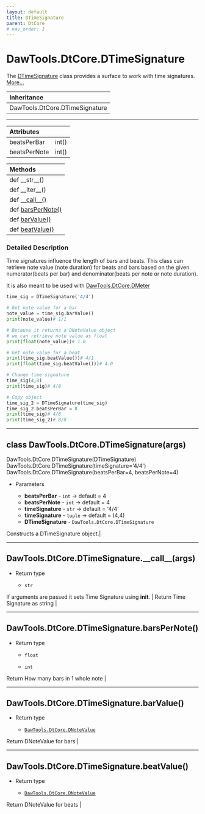 ```yaml
---
layout: default
title: DTimeSignature
parent: DtCore
# nav_order: 1
---
```


# DawTools.DtCore.DTimeSignature

The [DTimeSignature](dtimesignature.html#class-dawtoolsdtcoredtimesignatureargs) class provides a surface
to work with time signatures. [More...](dtimesignature.html#detailed-description)

| Inheritance            |
|:-----------------------|
| DawTools.DtCore.DTimeSignature|

***

| Attributes|                  |
|:----------|:-----------------|
| beatsPerBar | int() |
| beatsPerNote | int() |

| Methods |
|:----------|
|def \_\_str\_\_()|
|def \_\_iter\_\_()|
|def [\_\_call\_\_()](dtimesignature.html#dawtoolsdtcoredtimesignature__call__args)|
|def [barsPerNote()](dtimesignature.html#dawtoolsdtcoredtimesignaturebarspernote)|
|def [barValue()](dtimesignature.html#dawtoolsdtcoredtimesignaturebarvalue)|
|def [beatValue()](dtimesignature.html#dawtoolsdtcoredtimesignaturebeatvalue)|

### Detailed Description
Time signatures influence the length of bars and beats. This class can retrieve
note value (note duration) for beats and bars based on the given numerator(beats per bar) and
denominator(beats per note or note duration).

It is also meant to be used with [DawTools.DtCore.DMeter](https://madponyinteractive.github.io/DawTools/DtCore/dmeter.html)

```python
time_sig = DTimeSignature('4/4')

# Get note value for a bar
note_value = time_sig.barValue()
print(note_value)# 1/1

# Because it returns a DNoteValue object
# we can retrieve note value as float
print(float(note_value))# 1.0

# Get note value for a beat
print(time_sig.beatValue())# 4/1
print(float(time_sig.beatValue()))# 4.0

# Change time signature
time_sig(4,8)
print(time_sig)# 4/8

# Copy object
time_sig_2 = DTimeSignature(time_sig)
time_sig_2.beatsPerBar = 8
print(time_sig)# 4/8
print(time_sig_2)# 8/8
```

***

## class DawTools.DtCore.DTimeSignature(args)
DawTools.DtCore.DTimeSignature(DTimeSignature)
DawTools.DtCore.DTimeSignature(timeSignature='4/4')
DawTools.DtCore.DTimeSignature(beatsPerBar=4, beatsPerNote=4)

* Parameters

  * **beatsPerBar** - `int` -> default = 4
  * **beatsPerNote** - `int` -> default = 4
  * **timeSignature** - `str` -> default = '4/4'
  * **timeSignature** - `tuple` -> default = (4,4)
  * **DTimeSignature** - `DawTools.DtCore.DTimeSignature`

Constructs a DTimeSignature object.|

***

## DawTools.DtCore.DTimeSignature.\_\_call\_\_(args)

* Return type

  * `str`

If arguments are passed it sets Time Signature using __init__. |
Return Time Signature as string |

***

## DawTools.DtCore.DTimeSignature.barsPerNote()

* Return type

  * `float`

  * `int`

Return How many bars in 1 whole note |

***

## DawTools.DtCore.DTimeSignature.barValue()

* Return type

  * [`DawTools.DtCore.DNoteValue`](https://madponyinteractive.github.io/DawTools/DtCore/dnotevalue.html)

Return DNoteValue for bars |

***

## DawTools.DtCore.DTimeSignature.beatValue()

* Return type

  * [`DawTools.DtCore.DNoteValue`](https://madponyinteractive.github.io/DawTools/DtCore/dnotevalue.html)

Return DNoteValue for beats |
